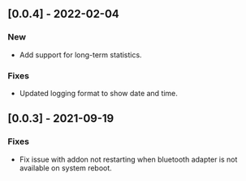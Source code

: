 ## [0.0.4] - 2022-02-04
### New
* Add support for long-term statistics.

### Fixes
* Updated logging format to show date and time.

## [0.0.3] - 2021-09-19
### Fixes
* Fix issue with addon not restarting when bluetooth adapter is not available on system reboot.
